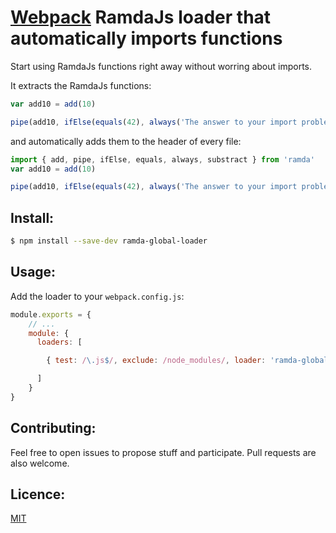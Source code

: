 # [Webpack](http://webpack.github.io/) RamdaJs loader that automatically imports functions

Start using RamdaJs functions right away without worring about imports.

It extracts the RamdaJs functions:
```javascript
var add10 = add(10)

pipe(add10, ifElse(equals(42), always('The answer to your import problems'), substract(10))
```

and automatically adds them to the header of every file:
```javascript
import { add, pipe, ifElse, equals, always, substract } from 'ramda'
var add10 = add(10)

pipe(add10, ifElse(equals(42), always('The answer to your import problems'), substract(10))
```

## Install:

```bash
$ npm install --save-dev ramda-global-loader
```

## Usage:

Add the loader to your `webpack.config.js`:

```javascript
module.exports = {
    // ...
    module: {
      loaders: [

        { test: /\.js$/, exclude: /node_modules/, loader: 'ramda-global-loader' }

      ]
    }
}
```

## Contributing:

Feel free to open issues to propose stuff and participate. Pull requests are also welcome.

## Licence:

[MIT](http://en.wikipedia.org/wiki/MIT_License)
